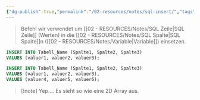 ```yaml
---
{"dg-publish":true,"permalink":"/02-resources/notes/sql-insert/","tags":["code/SQL"]}
---
```


>Befehl wir verwendet um [[02 - RESOURCES/Notes/SQL Zeile\|SQL Zeile]] (Werten) in die [[02 - RESOURCES/Notes/SQL Spalte\|SQL Spalte]]n ([[02 - RESOURCES/Notes/Variable\|Variable]]) einsetzen.

```sql
INSERT INTO Tabell_Name (Spalte1, Spalte2, Spalte3)
VALUES (valuer1, valuer2, valuer3);
```

```sql
INSERT INTO Tabell_Name (Spalte1, Spalte2, Spalte3)
VALUES (valuer1, valuer2, valuer3),
VALUES (valuer4, valuer5, valuer6);
```

>[!note] Yep.... Es sieht so wie eine 2D Array aus.